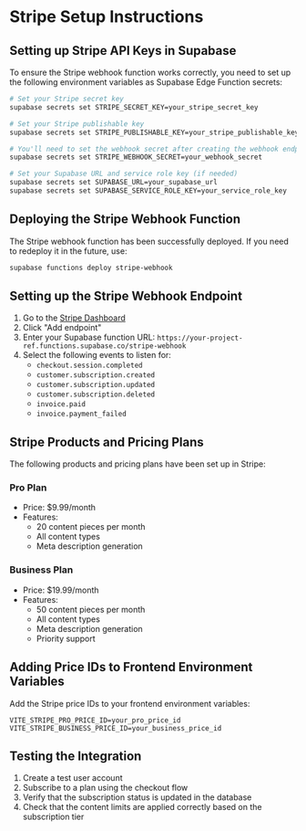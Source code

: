 # Stripe Setup Instructions

## Setting up Stripe API Keys in Supabase

To ensure the Stripe webhook function works correctly, you need to set up the following environment variables as Supabase Edge Function secrets:

```bash
# Set your Stripe secret key
supabase secrets set STRIPE_SECRET_KEY=your_stripe_secret_key

# Set your Stripe publishable key
supabase secrets set STRIPE_PUBLISHABLE_KEY=your_stripe_publishable_key

# You'll need to set the webhook secret after creating the webhook endpoint in Stripe
supabase secrets set STRIPE_WEBHOOK_SECRET=your_webhook_secret

# Set your Supabase URL and service role key (if needed)
supabase secrets set SUPABASE_URL=your_supabase_url
supabase secrets set SUPABASE_SERVICE_ROLE_KEY=your_service_role_key
```

## Deploying the Stripe Webhook Function

The Stripe webhook function has been successfully deployed. If you need to redeploy it in the future, use:

```bash
supabase functions deploy stripe-webhook
```

## Setting up the Stripe Webhook Endpoint

1. Go to the [Stripe Dashboard](https://dashboard.stripe.com/webhooks)
2. Click "Add endpoint"
3. Enter your Supabase function URL: `https://your-project-ref.functions.supabase.co/stripe-webhook`
4. Select the following events to listen for:
   - `checkout.session.completed`
   - `customer.subscription.created`
   - `customer.subscription.updated`
   - `customer.subscription.deleted`
   - `invoice.paid`
   - `invoice.payment_failed`

## Stripe Products and Pricing Plans

The following products and pricing plans have been set up in Stripe:

### Pro Plan
- Price: $9.99/month
- Features:
  - 20 content pieces per month
  - All content types
  - Meta description generation

### Business Plan
- Price: $19.99/month
- Features:
  - 50 content pieces per month
  - All content types
  - Meta description generation
  - Priority support

## Adding Price IDs to Frontend Environment Variables

Add the Stripe price IDs to your frontend environment variables:

```
VITE_STRIPE_PRO_PRICE_ID=your_pro_price_id
VITE_STRIPE_BUSINESS_PRICE_ID=your_business_price_id
```

## Testing the Integration

1. Create a test user account
2. Subscribe to a plan using the checkout flow
3. Verify that the subscription status is updated in the database
4. Check that the content limits are applied correctly based on the subscription tier 